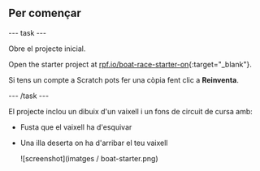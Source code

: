 ## Per començar

\--- task \---

Obre el projecte inicial.

Open the starter project at [rpf.io/boat-race-starter-on](https://rpf.io/boat-race-starter-on){:target="_blank"}.

Si tens un compte a Scratch pots fer una còpia fent clic a **Reinventa**.

\--- /task \---

El projecte inclou un dibuix d'un vaixell i un fons de circuit de cursa amb:

- Fusta que el vaixell ha d'esquivar
- Una illa deserta on ha d'arribar el teu vaixell
    
    ![screenshot](imatges / boat-starter.png)